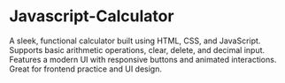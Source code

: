 # Javascript-Calculator
A sleek, functional calculator built using HTML, CSS, and JavaScript. Supports basic arithmetic operations, clear, delete, and decimal input. Features a modern UI with responsive buttons and animated interactions. Great for frontend practice and UI design.
